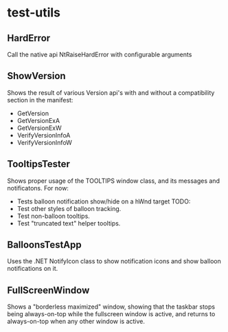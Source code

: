 # test-utils


## HardError
Call the native api NtRaiseHardError with configurable arguments


## ShowVersion
Shows the result of various Version api's with and without a compatibility section in the manifest:
* GetVersion
* GetVersionExA
* GetVersionExW
* VerifyVersionInfoA
* VerifyVersionInfoW


## TooltipsTester
Shows proper usage of the TOOLTIPS window class, and its messages and notificatons.
For now:
* Tests balloon notification show/hide on a hWnd target
TODO:
* Test other styles of balloon tracking.
* Test non-balloon tooltips.
* Test "truncated text" helper tooltips.

## BalloonsTestApp
Uses the .NET NotifyIcon class to show notification icons and show balloon notifications on it.

## FullScreenWindow
Shows a "borderless maximized" window, showing that the taskbar stops being always-on-top while the fullscreen window is active, and returns to always-on-top when any other window is active.
